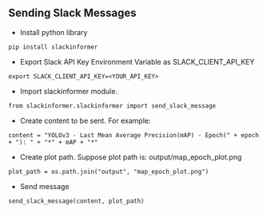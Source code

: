 ## Sending Slack Messages 

* Install python library

`pip install slackinformer`

* Export Slack API Key Environment Variable as SLACK_CLIENT_API_KEY

`export SLACK_CLIENT_API_KEY=<YOUR_API_KEY>`

* Import slackinformer module.

`from slackinformer.slackinformer import send_slack_message`


* Create content to be sent. For example: 

`content = "YOLOv3 - Last Mean Average Precision(mAP) - Epoch(" + epoch + "): " + "*" + mAP + "*"`


* Create plot path. Suppose plot path is: output/map_epoch_plot.png

`plot_path = os.path.join("output", "map_epoch_plot.png")`


* Send message

`send_slack_message(content, plot_path)`
